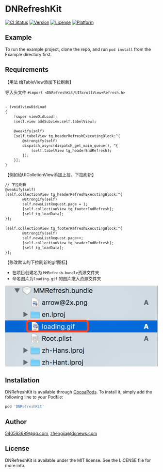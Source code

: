 # DNRefreshKit

[![CI Status](https://img.shields.io/travis/540563689@qq.com/DNRefreshKit.svg?style=flat)](https://travis-ci.org/540563689@qq.com/DNRefreshKit)
[![Version](https://img.shields.io/cocoapods/v/DNRefreshKit.svg?style=flat)](https://cocoapods.org/pods/DNRefreshKit)
[![License](https://img.shields.io/cocoapods/l/DNRefreshKit.svg?style=flat)](https://cocoapods.org/pods/DNRefreshKit)
[![Platform](https://img.shields.io/cocoapods/p/DNRefreshKit.svg?style=flat)](https://cocoapods.org/pods/DNRefreshKit)

## Example

To run the example project, clone the repo, and run `pod install` from the Example directory first.

## Requirements
【用法 给TableView添加下拉刷新】 

导入头文件 `#import <DNRefreshKit/UIScrollView+Refresh.h>`

```

- (void)viewDidLoad
{
    [super viewDidLoad];
    [self.view addSubview:self.tabelView];
    
    @weakify(self)
    [self.tabelView tg_headerRefreshExecutingBlock:^{
        @strongify(self)
        dispatch_async(dispatch_get_main_queue(), ^{
            [self.tabelView tg_headerEndRefresh];
        });
    }];
}

```

【例如给UIColletionView添加上拉、下拉刷新】

```
// 下拉刷新
@weakify(self)
[self.collectionView tg_headerRefreshExecutingBlock:^{
        @strongify(self)
        self.newsListRequest.page = 1;
        [self.collectionView tg_footerEndRefresh];
        [self tg_loadData];
}];
    
[self.collectionView tg_footerRefreshExecutingBlock:^{
        @strongify(self)
        self.newsListRequest.page++;
        [self.collectionView tg_headerEndRefresh];
        [self tg_loadData];
}];    
```  
  【修改默认的下拉刷新的gif图标】
  
  * 在项目创建名为 `MMRefresh.bundle`资源文件夹
  * 命名图片为`loading.gif` 的图片拖入资源文件夹

  ![](./images/img1.png)
  
## Installation

DNRefreshKit is available through [CocoaPods](https://cocoapods.org). To install
it, simply add the following line to your Podfile:

```ruby
pod 'DNRefreshKit'
```

## Author

540563689@qq.com, zhengjia@donews.com

## License

DNRefreshKit is available under the MIT license. See the LICENSE file for more info.


